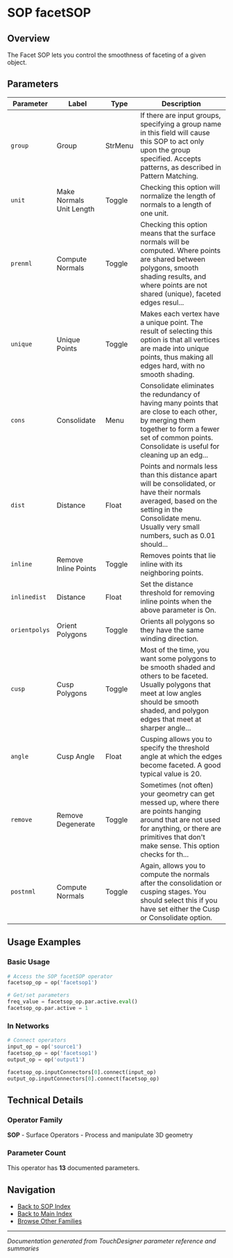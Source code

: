 # SOP facetSOP

## Overview

The Facet SOP lets you control the smoothness of faceting of a given object.

## Parameters

| Parameter | Label | Type | Description |
|-----------|-------|------|-------------|
| `group` | Group | StrMenu | If there are input groups, specifying a group name in this field will cause this SOP to act only upon the group specified. Accepts patterns, as described in Pattern Matching. |
| `unit` | Make Normals Unit Length | Toggle | Checking this option will normalize the length of normals to a length of one unit. |
| `prenml` | Compute Normals | Toggle | Checking this option means that the surface normals will be computed. Where points are shared between polygons, smooth shading results, and where points are not shared (unique), faceted edges resul... |
| `unique` | Unique Points | Toggle | Makes each vertex have a unique point. The result of selecting this option is that all vertices are made into unique points, thus making all edges hard, with no smooth shading. |
| `cons` | Consolidate | Menu | Consolidate eliminates the redundancy of having many points that are close to each other, by merging them together to form a fewer set of common points. Consolidate is useful for cleaning up an edg... |
| `dist` | Distance | Float | Points and normals less than this distance apart will be consolidated, or have their normals averaged, based on the setting in the Consolidate menu.  Usually very small numbers, such as 0.01 should... |
| `inline` | Remove Inline Points | Toggle | Removes points that lie inline with its neighboring points. |
| `inlinedist` | Distance | Float | Set the distance threshold for removing inline points when the above parameter is On. |
| `orientpolys` | Orient Polygons | Toggle | Orients all polygons so they have the same winding direction. |
| `cusp` | Cusp Polygons | Toggle | Most of the time, you want some polygons to be smooth shaded and others to be faceted. Usually polygons that meet at low angles should be smooth shaded, and polygon edges that meet at sharper angle... |
| `angle` | Cusp Angle | Float | Cusping allows you to specify the threshold angle at which the edges become faceted. A good typical value is 20. |
| `remove` | Remove Degenerate | Toggle | Sometimes (not often) your geometry can get messed up, where there are points hanging around that are not used for anything, or there are primitives that don't make sense. This option checks for th... |
| `postnml` | Compute Normals | Toggle | Again, allows you to compute the normals after the consolidation or cusping stages. You should select this if you have set either the Cusp or Consolidate option. |

## Usage Examples

### Basic Usage

```python
# Access the SOP facetSOP operator
facetsop_op = op('facetsop1')

# Get/set parameters
freq_value = facetsop_op.par.active.eval()
facetsop_op.par.active = 1
```

### In Networks

```python
# Connect operators
input_op = op('source1')
facetsop_op = op('facetsop1')
output_op = op('output1')

facetsop_op.inputConnectors[0].connect(input_op)
output_op.inputConnectors[0].connect(facetsop_op)
```

## Technical Details

### Operator Family

**SOP** - Surface Operators - Process and manipulate 3D geometry

### Parameter Count

This operator has **13** documented parameters.

## Navigation

- [Back to SOP Index](../SOP/SOP_INDEX.md)
- [Back to Main Index](../OPERATORS_INDEX.md)
- [Browse Other Families](../OPERATORS_INDEX.md#quick-navigation)

---
*Documentation generated from TouchDesigner parameter reference and summaries*
